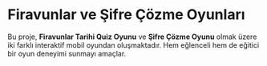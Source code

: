 
# **Firavunlar ve Şifre Çözme Oyunları**

Bu proje, **Firavunlar Tarihi Quiz Oyunu** ve **Şifre Çözme Oyunu** olmak üzere iki farklı interaktif mobil oyundan oluşmaktadır. Hem eğlenceli hem de eğitici bir oyun deneyimi sunmayı amaçlar.
